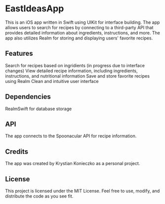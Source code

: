 # EastIdeasApp

This is an iOS app written in Swift using UIKit for interface building. The app allows users to search for recipes by connecting to a third-party API that provides detailed information about ingredients, instructions, and more. The app also utilizes Realm for storing and displaying users' favorite recipes.

## Features

Search for recipes based on ingridients (in progress due to interface changes)
View detailed recipe information, including ingredients, instructions, and nutritional information
Save and store favorite recipes using Realm
Clean and intuitive user interface

## Dependencies

RealmSwift for database storage

## API

The app connects to the Spoonacular API for recipe information.

## Credits

The app was created by Krystian Konieczko as a personal project.

## License

This project is licensed under the MIT License. Feel free to use, modify, and distribute the code as you see fit.

